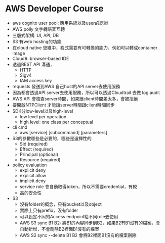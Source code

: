 
# AWS Developer Course

- aws cognito user pool: 應用系統以及user的認證
- AWS polly 文字轉語音互轉
- 三層式架構: UI, API, DB
- S3 有web hosting的功能
- 在cloud native 思維中，程式需要有可轉換的能力，例如可以轉成container image
- Cloud9: browser-based IDE
- 透過REST API 溝通，
  - HTTP
  - Sigv4
  - IAM access key
- requests 發送到AWS 自己host的API server去使用服務
- 因為都會透過API server去使用服務，所以可以透過Cloudtrail 去做 log audit
- AWS API 會檢查server時間，如果跟client時間差太多，會被拒絕
- 要開啟NTPClient 才能讓server時間跟client時間同步
- SDK分low-level以及high-level
  - low level per operation
  - high level: one class per conceptual
- cli cmd
  - aws [service] [subcommand] [parameters]
- S3的參數哪些是必要的，哪些是選擇性的
  - Sid (required)
  - Effect (required)
  - Principal (optional)
  - Resource (required)
- policy evaluation
  - explicit deny
  - explicit allow
  - implicit deny
  - service role 會自動取得token，所以不需要credential，有較
  - 高的安全性
- S3
  - 沒有folder的概念，只有bucket以及object
  - 實際上只有prefix，沒有folder
  - 可以設定不同的Access endpoint給不同role去使用
  - AWS S3 sync B1 B2: 將B1的內容同步到B2，如果B2有B1沒有的檔案，會自動新增，不會刪除B2裡面B1沒有的檔案
  - AWS S3 sync --delete B1 B2 會將B2裡面B1沒有的檔案刪除